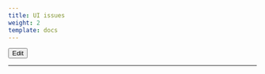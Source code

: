 ```yaml
---
title: UI issues
weight: 2
template: docs
---
```


<a href="https://github.com/hypertrace/hypertrace-docs-website/tree/master/src/pages/docs/troubleshooting/ui-issues.md">
<button type="button">Edit</button></a>

***
